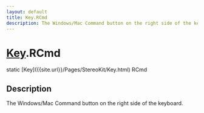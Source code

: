 ```yaml
---
layout: default
title: Key.RCmd
description: The Windows/Mac Command button on the right side of the keyboard.
---
```

# [Key]({{site.url}}/Pages/StereoKit/Key.html).RCmd

<div class='signature' markdown='1'>
static [Key]({{site.url}}/Pages/StereoKit/Key.html) RCmd
</div>

## Description
The Windows/Mac Command button on the right side of the keyboard.

